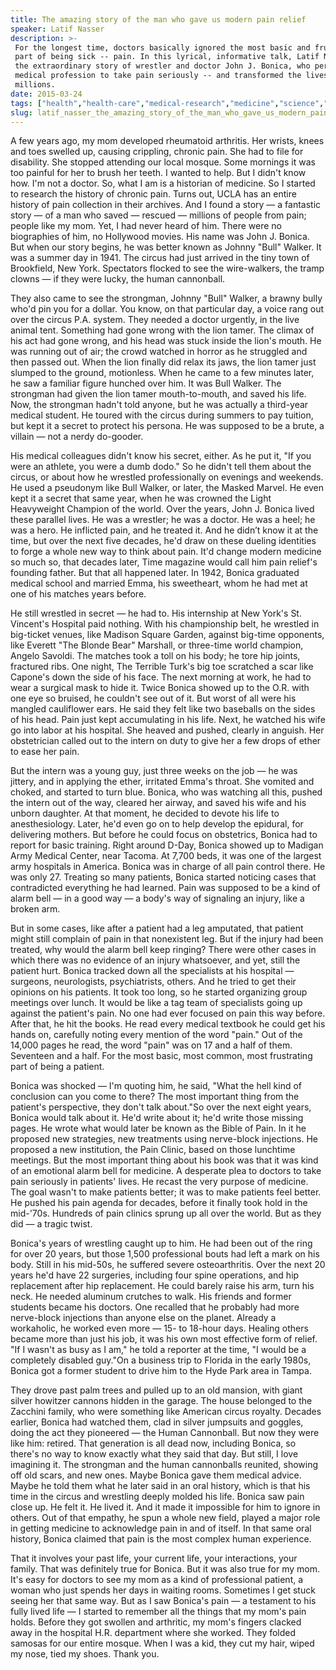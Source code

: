 ```yaml
---
title: The amazing story of the man who gave us modern pain relief
speaker: Latif Nasser
description: >-
 For the longest time, doctors basically ignored the most basic and frustrating
 part of being sick -- pain. In this lyrical, informative talk, Latif Nasser tells
 the extraordinary story of wrestler and doctor John J. Bonica, who persuaded the
 medical profession to take pain seriously -- and transformed the lives of
 millions.
date: 2015-03-24
tags: ["health","health-care","medical-research","medicine","science","pain","pharmaceuticals","history","storytelling","science-and-art","empathy","social-change"]
slug: latif_nasser_the_amazing_story_of_the_man_who_gave_us_modern_pain_relief
---
```


A few years ago, my mom developed rheumatoid arthritis. Her wrists, knees and toes swelled
up, causing crippling, chronic pain. She had to file for disability. She stopped attending
our local mosque. Some mornings it was too painful for her to brush her teeth. I wanted to
help. But I didn't know how. I'm not a doctor. So, what I am is a historian of medicine. So
I started to research the history of chronic pain. Turns out, UCLA has an entire history
of pain collection in their archives. And I found a story — a fantastic story — of a man
who saved — rescued — millions of people from pain; people like my mom. Yet, I had never
heard of him. There were no biographies of him, no Hollywood movies. His name was John J.
Bonica. But when our story begins, he was better known as Johnny "Bull" Walker. It was a
summer day in 1941. The circus had just arrived in the tiny town of Brookfield, New York.
Spectators flocked to see the wire-walkers, the tramp clowns — if they were lucky, the
human cannonball.

They also came to see the strongman, Johnny "Bull" Walker, a brawny bully who'd pin you
for a dollar. You know, on that particular day, a voice rang out over the circus P.A.
system. They needed a doctor urgently, in the live animal tent. Something had gone wrong
with the lion tamer. The climax of his act had gone wrong, and his head was stuck inside
the lion's mouth. He was running out of air; the crowd watched in horror as he struggled
and then passed out. When the lion finally did relax its jaws, the lion tamer just slumped
to the ground, motionless. When he came to a few minutes later, he saw a familiar figure
hunched over him. It was Bull Walker. The strongman had given the lion tamer
mouth-to-mouth, and saved his life. Now, the strongman hadn't told anyone, but he was
actually a third-year medical student. He toured with the circus during summers to pay
tuition, but kept it a secret to protect his persona. He was supposed to be a brute, a
villain — not a nerdy do-gooder.

His medical colleagues didn't know his secret, either. As he put it, "If you were an
athlete, you were a dumb dodo." So he didn't tell them about the circus, or about how he
wrestled professionally on evenings and weekends. He used a pseudonym like Bull Walker, or
later, the Masked Marvel. He even kept it a secret that same year, when he was crowned the
Light Heavyweight Champion of the world. Over the years, John J. Bonica lived these
parallel lives. He was a wrestler; he was a doctor. He was a heel; he was a hero. He
inflicted pain, and he treated it. And he didn’t know it at the time, but over the next
five decades, he'd draw on these dueling identities to forge a whole new way to think
about pain. It'd change modern medicine so much so, that decades later, Time magazine
would call him pain relief's founding father. But that all happened later. In 1942, Bonica
graduated medical school and married Emma, his sweetheart, whom he had met at one of his
matches years before.

He still wrestled in secret — he had to. His internship at New York's St. Vincent's
Hospital paid nothing. With his championship belt, he wrestled in big-ticket venues, like
Madison Square Garden, against big-time opponents, like Everett "The Blonde Bear"
Marshall, or three-time world champion, Angelo Savoldi. The matches took a toll on his
body; he tore hip joints, fractured ribs. One night, The Terrible Turk's big toe scratched
a scar like Capone's down the side of his face. The next morning at work, he had to wear a
surgical mask to hide it. Twice Bonica showed up to the O.R. with one eye so bruised, he
couldn't see out of it. But worst of all were his mangled cauliflower ears. He said they
felt like two baseballs on the sides of his head. Pain just kept accumulating in his
life. Next, he watched his wife go into labor at his hospital. She heaved and pushed,
clearly in anguish. Her obstetrician called out to the intern on duty to give her a few
drops of ether to ease her pain.

But the intern was a young guy, just three weeks on the job — he was jittery, and in
applying the ether, irritated Emma's throat. She vomited and choked, and started to turn
blue. Bonica, who was watching all this, pushed the intern out of the way, cleared her
airway, and saved his wife and his unborn daughter. At that moment, he decided to devote
his life to anesthesiology. Later, he'd even go on to help develop the epidural, for
delivering mothers. But before he could focus on obstetrics, Bonica had to report for
basic training. Right around D-Day, Bonica showed up to Madigan Army Medical Center, near
Tacoma. At 7,700 beds, it was one of the largest army hospitals in America. Bonica was in
charge of all pain control there. He was only 27. Treating so many patients, Bonica
started noticing cases that contradicted everything he had learned. Pain was supposed to
be a kind of alarm bell — in a good way — a body's way of signaling an injury, like a
broken arm.

But in some cases, like after a patient had a leg amputated, that patient might still
complain of pain in that nonexistent leg. But if the injury had been treated, why would
the alarm bell keep ringing? There were other cases in which there was no evidence of an
injury whatsoever, and yet, still the patient hurt. Bonica tracked down all the specialists
at his hospital — surgeons, neurologists, psychiatrists, others. And he tried to get their
opinions on his patients. It took too long, so he started organizing group meetings over
lunch. It would be like a tag team of specialists going up against the patient's pain. No
one had ever focused on pain this way before. After that, he hit the books. He read every
medical textbook he could get his hands on, carefully noting every mention of the word
"pain." Out of the 14,000 pages he read, the word "pain" was on 17 and a half of them.
Seventeen and a half. For the most basic, most common, most frustrating part of being a
patient.

Bonica was shocked — I'm quoting him, he said, "What the hell kind of conclusion can you
come to there? The most important thing from the patient's perspective, they don't talk
about."So over the next eight years, Bonica would talk about it. He'd write about it; he'd
write those missing pages. He wrote what would later be known as the Bible of Pain. In it
he proposed new strategies, new treatments using nerve-block injections. He proposed a new
institution, the Pain Clinic, based on those lunchtime meetings. But the most important
thing about his book was that it was kind of an emotional alarm bell for medicine. A
desperate plea to doctors to take pain seriously in patients' lives. He recast the very
purpose of medicine. The goal wasn't to make patients better; it was to make patients feel
better. He pushed his pain agenda for decades, before it finally took hold in the
mid-'70s. Hundreds of pain clinics sprung up all over the world. But as they did — a tragic
twist.

Bonica's years of wrestling caught up to him. He had been out of the ring for over 20
years, but those 1,500 professional bouts had left a mark on his body. Still in his
mid-50s, he suffered severe osteoarthritis. Over the next 20 years he'd have 22 surgeries,
including four spine operations, and hip replacement after hip replacement. He could
barely raise his arm, turn his neck. He needed aluminum crutches to walk. His friends and
former students became his doctors. One recalled that he probably had more nerve-block
injections than anyone else on the planet. Already a workaholic, he worked even more — 15-
to 18-hour days. Healing others became more than just his job, it was his own most
effective form of relief. "If I wasn't as busy as I am," he told a reporter at the time,
"I would be a completely disabled guy."On a business trip to Florida in the early 1980s,
Bonica got a former student to drive him to the Hyde Park area in Tampa.

They drove past palm trees and pulled up to an old mansion, with giant silver howitzer
cannons hidden in the garage. The house belonged to the Zacchini family, who were
something like American circus royalty. Decades earlier, Bonica had watched them, clad in
silver jumpsuits and goggles, doing the act they pioneered — the Human Cannonball. But now
they were like him: retired. That generation is all dead now, including Bonica, so there's
no way to know exactly what they said that day. But still, I love imagining it. The
strongman and the human cannonballs reunited, showing off old scars, and new ones. Maybe
Bonica gave them medical advice. Maybe he told them what he later said in an oral history,
which is that his time in the circus and wrestling deeply molded his life. Bonica saw pain
close up. He felt it. He lived it. And it made it impossible for him to ignore in others.
Out of that empathy, he spun a whole new field, played a major role in getting medicine to
acknowledge pain in and of itself. In that same oral history, Bonica claimed that pain is
the most complex human experience.

That it involves your past life, your current life, your interactions, your family. That
was definitely true for Bonica. But it was also true for my mom. It's easy for doctors to
see my mom as a kind of professional patient, a woman who just spends her days in waiting
rooms. Sometimes I get stuck seeing her that same way. But as I saw Bonica's pain — a
testament to his fully lived life — I started to remember all the things that my mom's
pain holds. Before they got swollen and arthritic, my mom's fingers clacked away in the
hospital H.R. department where she worked. They folded samosas for our entire mosque. When
I was a kid, they cut my hair, wiped my nose, tied my shoes. Thank you.

<!--
ad_duration=3.33
comment_count=109
event="TED2015"
external_start_time=0
intro_duration=11.82
is_subtitle_required="False"
is_talk_featured="True"
language="en"
language_swap="False"
native_language="en"
number_of_related_talks=6
number_of_speakers=1
number_of_subtitled_videos=28
number_of_tags=12
number_of_talk_download_languages=29
number_of_talk_more_resources=0
number_of_talk_recommendations=0
number_of_talks_take_actions=0
post_ad_duration=0.83
published_timestamp="2015-07-01 15:00:06"
recording_date="2015-03-24"
speaker_description="Radio researcher"
speaker_is_published=1
speaker_name="Latif Nasser"
talk_name="The amazing story of the man who gave us modern pain relief"
talks_tags=["health","health-care","medical-research","medicine","science","pain","pharmaceuticals","history","storytelling","science-and-art","empathy","social-change"]
url_audio="https://download.ted.com/talks/LatifNasser_2015.mp3?apikey=acme-roadrunner"
url_photo_speaker="https://pe.tedcdn.com/images/ted/80a44717a39d83f6e33d435b4f7d6553a4bf9c71_254x191.jpg"
url_photo_talk="https://pe.tedcdn.com/images/ted/5efb76855ee037f1b0d5c2b713c42dc745a4c2ec_2880x1620.jpg"
url_webpage="https://www.ted.com/talks/latif_nasser_the_amazing_story_of_the_man_who_gave_us_modern_pain_relief"
video_type_name="TED Stage Talk"
-->
